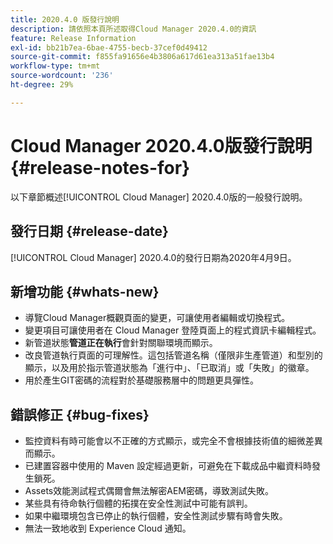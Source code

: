```yaml
---
title: 2020.4.0 版發行說明
description: 請依照本頁所述取得Cloud Manager 2020.4.0的資訊
feature: Release Information
exl-id: bb21b7ea-6bae-4755-becb-37cef0d49412
source-git-commit: f855fa91656e4b3806a617d61ea313a51fae13b4
workflow-type: tm+mt
source-wordcount: '236'
ht-degree: 29%

---
```


# Cloud Manager 2020.4.0版發行說明 {#release-notes-for}

以下章節概述[!UICONTROL Cloud Manager] 2020.4.0版的一般發行說明。

## 發行日期 {#release-date}

[!UICONTROL Cloud Manager] 2020.4.0的發行日期為2020年4月9日。

## 新增功能 {#whats-new}

* 導覽Cloud Manager概觀頁面的變更，可讓使用者編輯或切換程式。
* 變更項目可讓使用者在 Cloud Manager 登陸頁面上的程式資訊卡編輯程式。
* 新管道狀態&#x200B;**管道正在執行**&#x200B;會針對關聯環境而顯示。
* 改良管道執行頁面的可理解性。這包括管道名稱（僅限非生產管道）和型別的顯示，以及用於指示管道狀態為「進行中」、「已取消」或「失敗」的徽章。
* 用於產生GIT密碼的流程對於基礎服務層中的問題更具彈性。

## 錯誤修正 {#bug-fixes}

* 監控資料有時可能會以不正確的方式顯示，或完全不會根據技術值的細微差異而顯示。
* 已建置容器中使用的 Maven 設定經過更新，可避免在下載成品中繼資料時發生鎖死。
* Assets效能測試程式偶爾會無法解密AEM密碼，導致測試失敗。
* 某些具有待命執行個體的拓撲在安全性測試中可能有誤判。
* 如果中繼環境包含已停止的執行個體，安全性測試步驟有時會失敗。
* 無法一致地收到 Experience Cloud 通知。
